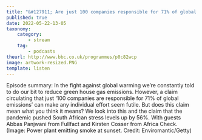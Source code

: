 ```yaml
---
title: "&#127911; Are just 100 companies responsible for 71% of global emissions and how stressed are South Africans?"
published: true
date: 2022-05-22-13-05
taxonomy:
    category:
        - stream
    tag:
        - podcasts
theurl: http://www.bbc.co.uk/programmes/p0c82wcp
image: artwork-resized.PNG
template: listen
---
```


Episode summary: In the fight against global warming we&rsquo;re constantly told to do our bit to reduce green house gas emissions. However, a claim circulating that just &lsquo;100 companies are responsible for 71% of global emissions&rsquo; can make any individual effort seem futile. But does this claim mean what you think it means? We look into this and the claim that the pandemic pushed South African stress levels up by 56%. With guests Abbas Panjwani from Fullfact and Kirsten Cosser from Africa Check. (Image: Power plant emitting smoke at sunset. Credit: Enviromantic/Getty)
